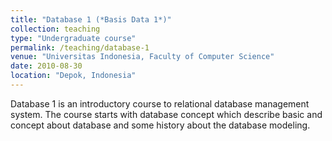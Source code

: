 ```yaml
---
title: "Database 1 (*Basis Data 1*)"
collection: teaching
type: "Undergraduate course"
permalink: /teaching/database-1
venue: "Universitas Indonesia, Faculty of Computer Science"
date: 2010-08-30
location: "Depok, Indonesia"
---
```


Database 1 is an introductory course to relational database management system. The course starts with database concept which describe basic and concept about database and some history about the database modeling.
